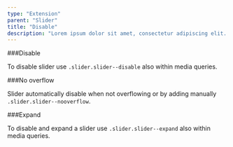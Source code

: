 ```yaml
---
type: "Extension"
parent: "Slider"
title: "Disable"
description: "Lorem ipsum dolor sit amet, consectetur adipiscing elit. Nunc tempus laoreet leo sit amet iaculis."
---
```


###Disable

To disable slider use `.slider.slider--disable` also within media queries.

<demo>
  <demovanilla src="inline/demo/slider/disable">
  </demovanilla>
</demo>

###No overflow

Slider automatically disable when not overflowing or by adding manually `.slider.slider--nooverflow`.

<demo>
  <demovanilla src="inline/demo/slider/no-overflow">
  </demovanilla>
</demo>

###Expand

To disable and expand a slider use `.slider.slider--expand` also within media queries.

<demo>
  <demovanilla src="inline/demo/slider/expand">
  </demovanilla>
</demo>

